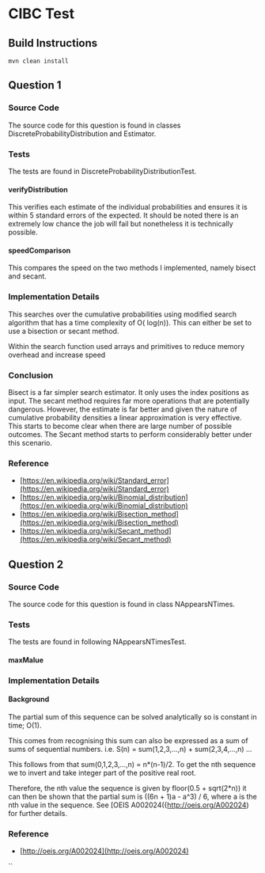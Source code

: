 # CIBC Test

## Build Instructions
```shell
mvn clean install
```

## Question 1

### Source Code

The source code for this question is found in classes DiscreteProbabilityDistribution and Estimator. 

### Tests

The tests are found in DiscreteProbabilityDistributionTest.

#### verifyDistribution
This verifies each estimate of the individual probabilities and ensures it is within 5 standard errors of the expected. 
It should be noted there is an extremely low chance the job will fail but nonetheless it is technically possible.  

#### speedComparison
This compares the speed on the two methods I implemented, namely bisect and secant.   

### Implementation Details

This searches over the cumulative probabilities using modified search algorithm that has a time complexity of O(
log(n)). This can either be set to use a bisection or secant method. 

Within the search function used arrays and primitives to reduce memory overhead and increase speed

### Conclusion
Bisect is a far simpler search estimator. It only uses the index positions as input. 
The secant method requires far more operations that are potentially dangerous. However, the estimate is far better and 
given the nature of cumulative probability densities a linear approximation is very effective. This starts to become clear when 
there are large number of possible outcomes. The Secant method starts to perform considerably better under this scenario.

### Reference
* [https://en.wikipedia.org/wiki/Standard_error](https://en.wikipedia.org/wiki/Standard_error)
* [https://en.wikipedia.org/wiki/Binomial_distribution](https://en.wikipedia.org/wiki/Binomial_distribution)
* [https://en.wikipedia.org/wiki/Bisection_method](https://en.wikipedia.org/wiki/Bisection_method)
* [https://en.wikipedia.org/wiki/Secant_method](https://en.wikipedia.org/wiki/Secant_method)

## Question 2

### Source Code
The source code for this question is found in class NAppearsNTimes.

### Tests
The tests are found in following NAppearsNTimesTest.

#### maxMalue

### Implementation Details

#### Background
The partial sum of this sequence can be solved analytically so is constant in time; O(1).

This comes from recognising this sum can also be expressed as a sum of sums of sequential numbers. i.e.
S(n) = sum(1,2,3,...,n) + sum(2,3,4,...,n) ... 


This follows from that sum(0,1,2,3,...,n) = n*(n-1)/2. To get the nth sequence we to invert 
and take integer part of the positive real root.  

Therefore, the nth value the sequence is given by floor(0.5 + sqrt(2*n)) it can then be shown that the partial sum is 
((6n + 1)a - a^3) / 6, where a is the nth value in the sequence. See [OEIS A002024({http://oeis.org/A002024) for further details.


### Reference
* [http://oeis.org/A002024](http://oeis.org/A002024)




``

